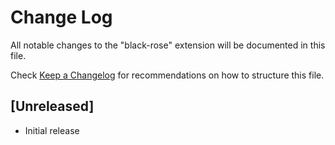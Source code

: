 # Change Log

All notable changes to the "black-rose" extension will be documented in this file.

Check [Keep a Changelog](http://keepachangelog.com/) for recommendations on how to structure this file.

## [Unreleased]

- Initial release
